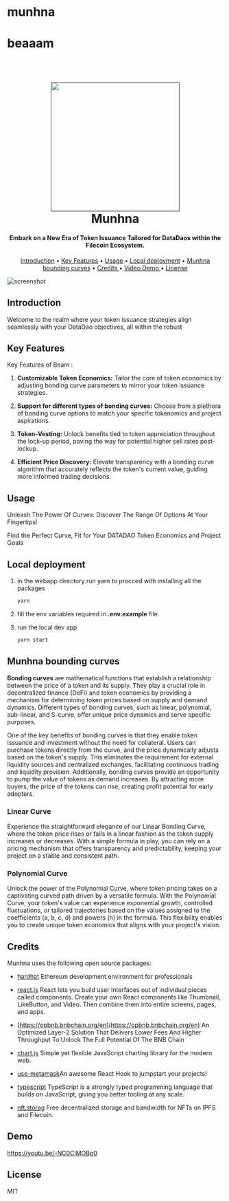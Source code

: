 # munhna
 
# beaaam

  
  
<h1 align="center">
  <br>
  <a href=""><img src="https://blogger.googleusercontent.com/img/b/R29vZ2xl/AVvXsEgv3e4USmiIcs2SGeMxWesP1wB9kp6XWDWlFAhji8Q28T-_x0TmlhzkU7bZAE_JR9WOzokcnzGk6oQwPMPSDBzZD8m8upiT_aky_mksBvofeKsTsrlRvRtC3XuqKhbSOrSqGfunbiRl4sQdJGpTRkUYFYrCi7oLR2vqRPmzTm8c8pklBSBILkhAaPv7JA0/s945/paper2.png" width="300"></a>
  <br>
  Munhna 
  <br>
</h1>

<h4 align="center">Embark on a New Era of Token Issuance Tailored for DataDaos within the Filecoin Ecosystem. </h4>

<p align="center">
  <a href="#introduction">Introduction</a> •
  <a href="#key-features">Key Features</a> •
  <a href="#usage">Usage</a> •
  <a href="#local-deployment">Local deployment</a> •
  <a href="#munhna-bounding-curves">Munhna bounding curves</a> •
  <a href="#credits ">Credits </a> •
  <a href="#demo ">Video Demo </a> •
  <a href="#license">License</a>
</p>

![screenshot](https://blogger.googleusercontent.com/img/b/R29vZ2xl/AVvXsEiCKYvaAvqhdifMmQE3rMiIQcpIJdHRYoylnWks0mqZCJ3WHcBzKtZHDUk_Z049ymZUaIu4W8SVXZNI0405wlocAbXW606fEC__lOyssuBT2HlBVvBBWsj6L7IP_ZOjzIlg6zL2ylYOJrMu95cOaTYXnJqKMcgUUcNJKGN-hG_TzfxHoaO9XjfQiBk96J4/s1000/Untitled-1.png)


## Introduction 

 Welcome to the realm where your token issuance strategies align seamlessly with your DataDao objectives, all within the robust

## Key Features

Key Features of Beam :

1. **Customizable Token Economics:** Tailor the core of token economics by adjusting bonding curve parameters to mirror your token issuance strategies.



2. **Support for different types of bonding curves:** Choose from a plethora of bonding curve options to match your specific tokenomics and project aspirations.


3. **Token-Vesting:** Unlock benefits tied to token appreciation throughout the lock-up period, paving the way for potential higher sell rates post-lockup.

4. **Efficient Price Discovery:** Elevate transparency with a bonding curve algorithm that accurately reflects the token's current value, guiding more informed trading decisions.



## Usage
Unleash The Power Of Curves: Discover The Range Of Options At Your Fingertips!

Find the Perfect Curve, Fit for Your DATADAO Token Economics and Project Goals

## Local deployment

1. in the webapp directory run yarn to procced with installing all the packages

    ```bash
    yarn 
    ```

2. fill the env variables required in **.env.example** file. 
3. run the local dev app

    ```bash
    yarn start 
    ```

## Munhna bounding curves

**Bonding curves** are mathematical functions that establish a relationship between the price of a token and its supply. They play a crucial role in decentralized finance (DeFi) and token economics by providing a mechanism for determining token prices based on supply and demand dynamics. Different types of bonding curves, such as linear, polynomial, sub-linear, and S-curve, offer unique price dynamics and serve specific purposes.


One of the key benefits of bonding curves is that they enable token issuance and investment without the need for collateral. Users can purchase tokens directly from the curve, and the price dynamically adjusts based on the token's supply. This eliminates the requirement for external liquidity sources and centralized exchanges, facilitating continuous trading and liquidity provision. Additionally, bonding curves provide an opportunity to pump the value of tokens as demand increases. By attracting more buyers, the price of the tokens can rise, creating profit potential for early adopters.

### Linear Curve
Experience the straightforward elegance of our Linear Bonding Curve, where the token price rises or falls in a linear fashion as the token supply increases or decreases. With a simple formula in play, you can rely on a pricing mechanism that offers transparency and predictability, keeping your project on a stable and consistent path.

### Polynomial Curve
Unlock the power of the Polynomial Curve, where token pricing takes on a captivating curved path driven by a versatile formula. With the Polynomial Curve, your token's value can experience exponential growth, controlled fluctuations, or tailored trajectories based on the values assigned to the coefficients (a, b, c, d) and powers (n) in the formula. This flexibility enables you to create unique token economics that aligns with your project's vision.


## Credits

Munhna uses the following open source packages:

- [hardhat](https://hardhat.org/) Ethereum development environment for professionals


- [react.js](https://react.dev/) React lets you build user interfaces out of individual pieces called components. Create your own React components like Thumbnail, LikeButton, and Video. Then combine them into entire screens, pages, and apps.

- [https://opbnb.bnbchain.org/en](https://opbnb.bnbchain.org/en)  An Optimized Layer-2 Solution That Delivers Lower Fees And Higher Throughput To Unlock The Full Potential Of The BNB Chain

- [chart.js](https://www.chartjs.org/) Simple yet flexible JavaScript charting library for the modern web.


- [use-metamask](https://github.com/mdtanrikulu/use-metamask)An awesome React Hook to jumpstart your projects!


- [typescript](https://www.typescriptlang.org/) TypeScript is a strongly typed programming language that builds on JavaScript, giving you better tooling at any scale.

- [nft.storag](https://nft.storage/) Free decentralized storage and bandwidth for NFTs on  IPFS and  Filecoin.

## Demo

https://youtu.be/-NC0ClMOBp0


## License

MIT

